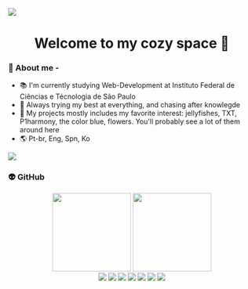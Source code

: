 <div style="display: inline-flex" align="center">
    <img src="https://i.pinimg.com/originals/80/16/73/801673d03fdf480ab8397ec283875c78.gif">
</div>
<h1 align="center">Welcome to my cozy space 🪼</h1>

### 🫧 About me - 
- 📚 I'm currently studying Web-Development at Instituto Federal de Ciências e Técnologia de São Paulo
- 🎯 Always trying my best at everything, and chasing after knowlegde
- 🪻 My projects mostly includes my favorite interest: jellyfishes, TXT, P1harmony, the color blue, flowers. You'll probably see a lot of them around here
- 🌎 Pt-br, Eng, Spn, Ko

<div style="display: inline-flex" align="center">
    <img src="https://i.pinimg.com/originals/3e/98/e1/3e98e1cf55e5d94674511251b78c6f39.gif">
</div>

### 👽 GitHub
<div style="display: inline_block" align="center">
  <img height="160em" src="https://github-readme-stats.vercel.app/api?username=vkawaka&show_icons=true&theme=cobalt&include_all_commits=true&count_private=true"/>
  <img height="160em" src="https://github-readme-stats.vercel.app/api/top-langs/?username=vkawaka&layout=compact&langs_count=7&theme=cobalt"/>
</div>
<div style="display: inline_block" align="center">
 <img src="https://img.shields.io/badge/HTML5-E34F26?style=for-the-badge&logo=html5&logoColor=white">
 <img src="https://img.shields.io/badge/CSS3-1572B6?style=for-the-badge&logo=css3&logoColor=white">
 <img src="https://img.shields.io/badge/MySQL-00000F?style=for-the-badge&logo=mysql&logoColor=white">
 <img src="https://img.shields.io/badge/Git-E34F26?style=for-the-badge&logo=git&logoColor=white">
 <img src="https://img.shields.io/badge/Java-ED8B00?style=for-the-badge&logo=java&logoColor=white">
 <img src="https://img.shields.io/badge/JavaScript-F7DF1E?style=for-the-badge&logo=javascript&logoColor=black">
    <img src="https://img.shields.io/badge/Kotlin-7F52FF?style=for-the-badge&logo=kotlin&logoColor=white">
 </div>
